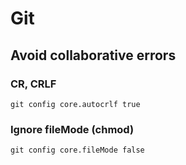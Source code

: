 # Git

## Avoid collaborative errors

### CR, CRLF
```
git config core.autocrlf true
```

### Ignore fileMode (chmod)
```
git config core.fileMode false
```
